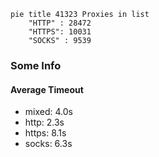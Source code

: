 
```mermaid
pie title 41323 Proxies in list
    "HTTP" : 28472
    "HTTPS": 10031
    "SOCKS" : 9539
```

### Some Info
#### Average Timeout

- mixed: 4.0s
- http: 2.3s
- https: 8.1s
- socks: 6.3s